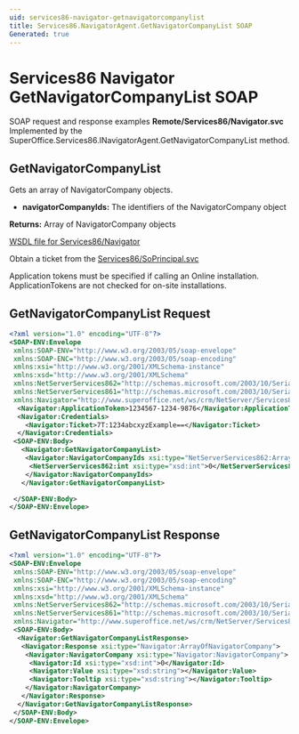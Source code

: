 ```yaml
---
uid: services86-navigator-getnavigatorcompanylist
title: Services86.NavigatorAgent.GetNavigatorCompanyList SOAP
Generated: true
---
```


# Services86 Navigator GetNavigatorCompanyList SOAP

SOAP request and response examples **Remote/Services86/Navigator.svc**
Implemented by the <see cref="M:SuperOffice.Services86.INavigatorAgent.GetNavigatorCompanyList">SuperOffice.Services86.INavigatorAgent.GetNavigatorCompanyList</see> method.

## GetNavigatorCompanyList

Gets an array of NavigatorCompany objects.

* **navigatorCompanyIds:** The identifiers of the NavigatorCompany object

**Returns:** Array of NavigatorCompany objects


[WSDL file for Services86/Navigator](../Services86-Navigator.md)

Obtain a ticket from the [Services86/SoPrincipal.svc](../SoPrincipal/index.md)

Application tokens must be specified if calling an Online installation. ApplicationTokens are not checked for on-site installations.

## GetNavigatorCompanyList Request

```xml
<?xml version="1.0" encoding="UTF-8"?>
<SOAP-ENV:Envelope
 xmlns:SOAP-ENV="http://www.w3.org/2003/05/soap-envelope"
 xmlns:SOAP-ENC="http://www.w3.org/2003/05/soap-encoding"
 xmlns:xsi="http://www.w3.org/2001/XMLSchema-instance"
 xmlns:xsd="http://www.w3.org/2001/XMLSchema"
 xmlns:NetServerServices862="http://schemas.microsoft.com/2003/10/Serialization/Arrays"
 xmlns:NetServerServices861="http://schemas.microsoft.com/2003/10/Serialization/"
 xmlns:Navigator="http://www.superoffice.net/ws/crm/NetServer/Services86">
  <Navigator:ApplicationToken>1234567-1234-9876</Navigator:ApplicationToken>
  <Navigator:Credentials>
    <Navigator:Ticket>7T:1234abcxyzExample==</Navigator:Ticket>
  </Navigator:Credentials>
 <SOAP-ENV:Body>
   <Navigator:GetNavigatorCompanyList>
    <Navigator:NavigatorCompanyIds xsi:type="NetServerServices862:ArrayOfint">
     <NetServerServices862:int xsi:type="xsd:int">0</NetServerServices862:int>
    </Navigator:NavigatorCompanyIds>
   </Navigator:GetNavigatorCompanyList>

 </SOAP-ENV:Body>
</SOAP-ENV:Envelope>

```


## GetNavigatorCompanyList Response

```xml
<?xml version="1.0" encoding="UTF-8"?>
<SOAP-ENV:Envelope
 xmlns:SOAP-ENV="http://www.w3.org/2003/05/soap-envelope"
 xmlns:SOAP-ENC="http://www.w3.org/2003/05/soap-encoding"
 xmlns:xsi="http://www.w3.org/2001/XMLSchema-instance"
 xmlns:xsd="http://www.w3.org/2001/XMLSchema"
 xmlns:NetServerServices862="http://schemas.microsoft.com/2003/10/Serialization/Arrays"
 xmlns:NetServerServices861="http://schemas.microsoft.com/2003/10/Serialization/"
 xmlns:Navigator="http://www.superoffice.net/ws/crm/NetServer/Services86">
 <SOAP-ENV:Body>
  <Navigator:GetNavigatorCompanyListResponse>
   <Navigator:Response xsi:type="Navigator:ArrayOfNavigatorCompany">
    <Navigator:NavigatorCompany xsi:type="Navigator:NavigatorCompany">
     <Navigator:Id xsi:type="xsd:int">0</Navigator:Id>
     <Navigator:Value xsi:type="xsd:string"></Navigator:Value>
     <Navigator:Tooltip xsi:type="xsd:string"></Navigator:Tooltip>
    </Navigator:NavigatorCompany>
   </Navigator:Response>
  </Navigator:GetNavigatorCompanyListResponse>
 </SOAP-ENV:Body>
</SOAP-ENV:Envelope>

```

